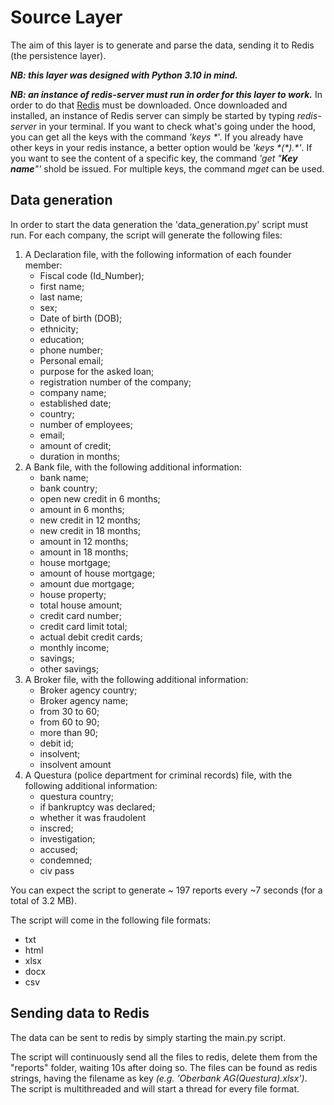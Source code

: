 # Source Layer

The aim of this layer is to generate and parse the data, sending it to Redis (the persistence layer).

***NB: this layer was designed with Python 3.10 in mind.***

***NB: an instance of redis-server must run in order for this layer to work.*** In order to do that [Redis](https://redis.io/download/) must be downloaded.
Once downloaded and installed, an instance of Redis server can simply be started by typing *redis-server* in your terminal.
If you want to check what's going under the hood, you can get all the keys with the command _'keys \*_'. If you already have other keys in your redis instance, a better
option would be _'keys \*(\*).\*'_. If you want to see the content of a specific key, the command _'get "**Key name**"'_ shold be issued. For multiple keys, the command _mget_
can be used. 

## Data generation 

In order to start the data generation the 'data_generation.py' script must run.
For each company, the script will generate the following files:
1. A Declaration file, with the following information of each founder member:
   - Fiscal code (Id_Number);
   - first name;
   - last name;
   - sex;
   - Date of birth (DOB);
   - ethnicity;
   - education;
   - phone number;
   - Personal email;
   - purpose for the asked loan;
   - registration number of the company;
   - company name;
   - established date;
   - country;
   - number of employees;
   - email;
   - amount of credit;
   - duration in months;
2. A Bank file, with the following additional information:
   - bank  name;
   - bank  country;
   - open  new  credit  in  6  months;
   - amount  in  6  months;
   - new  credit  in  12  months;
   - new  credit  in  18  months;
   - amount  in  12  months;
   - amount  in  18  months;
   - house  mortgage;
   - amount  of  house  mortgage;
   - amount  due  mortgage;
   - house  property;
   - total  house  amount;
   - credit  card  number;
   - credit  card  limit  total;
   - actual  debit  credit  cards;
   - monthly  income;
   - savings;
   - other  savings;
3. A Broker file, with the following additional information:
   - Broker agency country;
   - Broker agency name;
   - from 30 to 60;
   - from 60 to 90;
   - more than 90;
   - debit id;
   - insolvent;
   - insolvent amount
4. A Questura (police department for criminal records) file, with the following additional information:
   - questura country;
   - if bankruptcy was declared;
   - whether it was fraudolent
   - inscred;
   - investigation;
   - accused;
   - condemned;
   - civ pass

You can expect the script to generate ~ 197 reports every ~7 seconds (for a total of 3.2 MB).

The script will come in the following file formats:
- txt
- html
- xlsx
- docx
- csv

## Sending data to Redis

The data can be sent to redis by simply starting the main.py script.

The script will continuously send all the files to redis, delete them from the "reports" folder, waiting 10s after doing so.
The files can be found as redis strings, having the filename as key *(e.g. 'Oberbank AG(Questura).xlsx')*.
The script is multithreaded and will start a thread for every file format.
